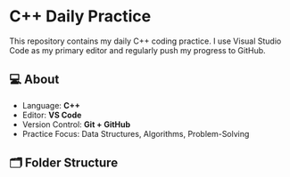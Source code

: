 # C++ Daily Practice

This repository contains my daily C++ coding practice. I use Visual Studio Code as my primary editor and regularly push my progress to GitHub.

## 💻 About

- Language: **C++**
- Editor: **VS Code**
- Version Control: **Git + GitHub**
- Practice Focus: Data Structures, Algorithms, Problem-Solving

## 🗂️ Folder Structure

